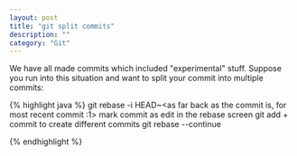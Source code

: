 ```yaml
---
layout: post
title: "git split commits"
description: ""
category: "Git"
---
```


We have all made commits which included "experimental" stuff. Suppose you run into this situation and want to split your commit into multiple commits:

{% highlight java %}
git rebase -i HEAD~<as far back as the commit is, for most recent commit :1>
mark commit as edit in the rebase screen
git add + commit to create different commits
git rebase --continue

{% endhighlight %}
